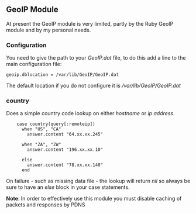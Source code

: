 ## GeoIP Module ##

At present the GeoIP module is very limited, partly by the Ruby GeoIP module and by my personal needs.

### Configuration ###
You need to give the path to your _GeoIP.dat_ file, to do this add a line to the main configuration file:

```
geoip.dblocation = /var/lib/GeoIP/GeoIP.dat
```

The default location if you do not configure it is _/var/lib/GeoIP/GeoIP.dat_

### country ###
Does a simple country code lookup on either _hostname_ or _ip address_.

```
    case country(query[:remoteip])
      when "US", "CA"
        answer.content "64.xx.xx.245"

      when "ZA", "ZW"
        answer.content "196.xx.xx.10"

      else
        answer.content "78.xx.xx.140"
      end
```

On failure - such as missing data file - the lookup will return _nil_ so always be sure to have an _else_ block in your case statements.

**Note**: In order to effectively use this module you must disable caching of packets and responses by PDNS